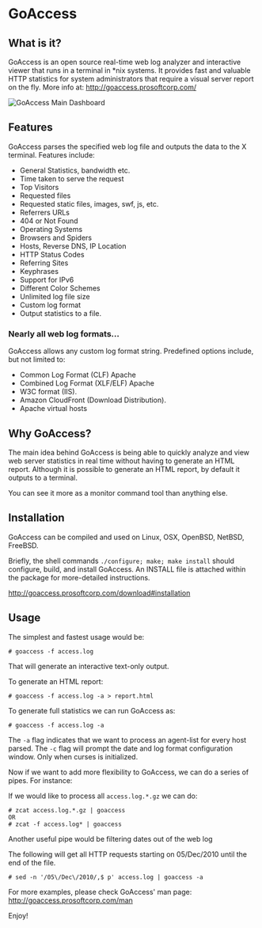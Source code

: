 GoAccess
========

What is it?
-------------
GoAccess is an open source real-time web log analyzer and interactive viewer that runs in a terminal in *nix systems. It provides fast and valuable HTTP statistics for system administrators that require a visual server report on the fly.
More info at: http://goaccess.prosoftcorp.com/ 

![GoAccess Main Dashboard](http://goaccess.prosoftcorp.com/images/goaccess_screenshot1M-03L.png?1373815595)

Features
----------
GoAccess parses the specified web log file and outputs the data to the X terminal. Features include:

* General Statistics, bandwidth etc.
* Time taken to serve the request
* Top Visitors
* Requested files
* Requested static files, images, swf, js, etc.
* Referrers URLs
* 404 or Not Found
* Operating Systems
* Browsers and Spiders
* Hosts, Reverse DNS, IP Location
* HTTP Status Codes
* Referring Sites
* Keyphrases
* Support for IPv6
* Different Color Schemes
* Unlimited log file size
* Custom log format
* Output statistics to a file.

### Nearly all web log formats... ###
GoAccess allows any custom log format string. Predefined options include, but not limited to:

* Common Log Format (CLF) Apache
* Combined Log Format (XLF/ELF) Apache
* W3C format (IIS).
* Amazon CloudFront (Download Distribution).
* Apache virtual hosts

Why GoAccess?
-------------
The main idea behind GoAccess is being able to quickly analyze and view web server statistics in real time without having to generate an HTML report. Although it is possible to generate an HTML report, by default it outputs to a terminal.

You can see it more as a monitor command tool than anything else.

Installation
------------
GoAccess can be compiled and used on Linux, OSX, OpenBSD, NetBSD, FreeBSD.

Briefly, the shell commands `./configure; make; make install` should configure, build, and install GoAccess.
An INSTALL file is attached within the package for more-detailed instructions. 

http://goaccess.prosoftcorp.com/download#installation

Usage
-----
The simplest and fastest usage would be:

    # goaccess -f access.log
    
That will generate an interactive text-only output.

To generate an HTML report:

    # goaccess -f access.log -a > report.html
    
To generate full statistics we can run GoAccess as:

    # goaccess -f access.log -a

The `-a` flag indicates that we want to process an agent-list for every host parsed. The `-c` flag will prompt the date and log format configuration window. Only when curses is initialized.

Now if we want to add more flexibility to GoAccess, we can do a series of pipes. For instance:

If we would like to process all `access.log.*.gz` we can do:

    # zcat access.log.*.gz | goaccess 
    OR
    # zcat -f access.log* | goaccess
    
Another useful pipe would be filtering dates out of the web log

The following will get all HTTP requests starting on 05/Dec/2010 until the end of the file.

    # sed -n '/05\/Dec\/2010/,$ p' access.log | goaccess -a

For more examples, please check GoAccess' man page: 
http://goaccess.prosoftcorp.com/man


Enjoy!
